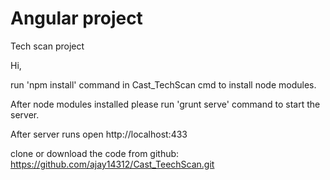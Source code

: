 # Angular project
Tech scan project

Hi,

run 'npm install' command in Cast_TechScan cmd to install node modules.

After node modules installed please run 'grunt serve' command to start the server.

After server runs open http://localhost:433

clone or download the code from github: https://github.com/ajay14312/Cast_TeechScan.git
